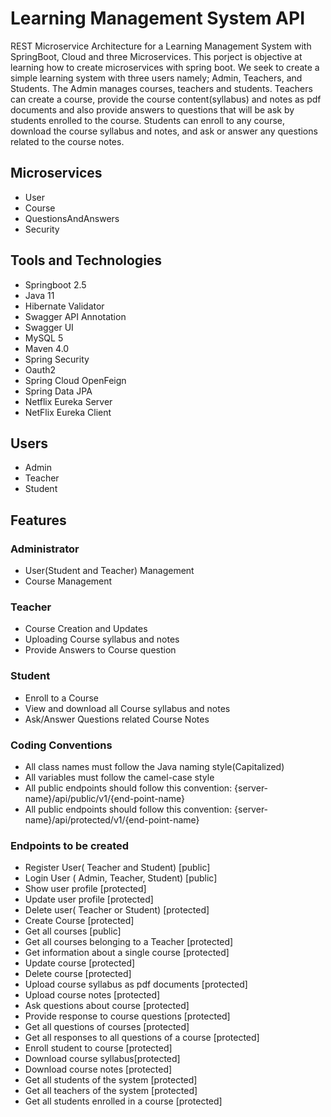 # Learning Management System API
 REST Microservice Architecture for a Learning Management System with SpringBoot, Cloud and three Microservices. This porject is objective at learning how to create microservices with spring boot. We seek to create a simple learning system with three users namely; Admin, Teachers, and Students.
 The Admin manages courses, teachers and students.
 Teachers can create a course, provide the course content(syllabus) and notes as pdf documents and also provide answers to questions that will be ask by students enrolled to the course. 
 Students can enroll to any course, download the course syllabus and notes, and ask or answer any questions related to the course notes.
## Microservices
* User
* Course
* QuestionsAndAnswers
* Security
## Tools and Technologies
* Springboot 2.5
* Java 11
* Hibernate Validator
* Swagger API Annotation
* Swagger UI
* MySQL 5
* Maven 4.0
* Spring Security
* Oauth2
* Spring Cloud OpenFeign
* Spring Data JPA
* Netflix Eureka Server
* NetFlix Eureka Client
## Users
* Admin
* Teacher
* Student
## Features
### Administrator
* User(Student and Teacher) Management
* Course  Management
### Teacher
* Course Creation and Updates
* Uploading Course syllabus and notes
* Provide Answers to Course question
### Student
* Enroll to a Course
* View and download all Course syllabus and notes
* Ask/Answer Questions related Course Notes
### Coding Conventions 
* All class names must follow the Java naming style(Capitalized)
* All variables must follow the camel-case style
* All public endpoints should follow this convention: {server-name}/api/public/v1/{end-point-name}
* All public endpoints should follow this convention: {server-name}/api/protected/v1/{end-point-name}
### Endpoints to be created
* Register User( Teacher and Student) [public]
* Login User ( Admin, Teacher, Student) [public]
* Show user profile [protected]
* Update user profile [protected]
* Delete user( Teacher or Student) [protected]
* Create Course  [protected]
* Get all courses [public]
* Get all courses belonging to a Teacher [protected]
* Get information about a single course [protected]
* Update course [protected]
* Delete course [protected]
* Upload course syllabus as pdf documents [protected]
* Upload course notes [protected]
* Ask questions about course [protected]
* Provide response to course questions [protected]
* Get all questions of courses [protected]
* Get all responses to all questions of a course [protected]
* Enroll student to course [protected]
* Download course syllabus[protected]
* Download course notes [protected]
* Get all students of the system [protected]
* Get all teachers of the system [protected]
* Get all students enrolled in a course [protected]


